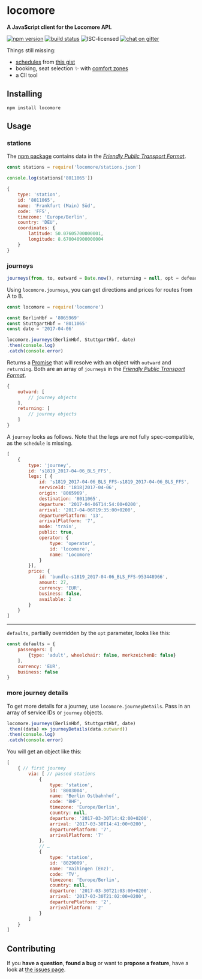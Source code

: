 # locomore

**A JavaScript client for the Locomore API.**

[![npm version](https://img.shields.io/npm/v/locomore.svg)](https://www.npmjs.com/package/locomore)
[![build status](https://img.shields.io/travis/derhuerst/locomore.svg)](https://travis-ci.org/derhuerst/locomore)
![ISC-licensed](https://img.shields.io/github/license/derhuerst/locomore.svg)
[![chat on gitter](https://badges.gitter.im/derhuerst.svg)](https://gitter.im/derhuerst)

Things still missing:

- [schedules](https://github.com/public-transport/friendly-public-transport-format/blob/master/docs/readme.md#schedule) from [this gist](https://gist.github.com/derhuerst/410d79ce2a8158705d7878e8af096577)
- booking, seat selection :sparkles: with [comfort zones](https://locomore.com/en/basic/)
- a ClI tool


## Installing

```shell
npm install locomore
```


## Usage

### stations

The [npm package](https://npmjs.com/locomore) contains data in the [*Friendly Public Transport Format*](https://github.com/public-transport/friendly-public-transport-format).

```js
const stations = require('locomore/stations.json')

console.log(stations['8011065'])
```

```js
{
	type: 'station',
	id: '8011065',
	name: 'Frankfurt (Main) Süd',
	code: 'FFS',
	timezone: 'Europe/Berlin',
	country: 'DEU',
	coordinates: {
		latitude: 50.07605700000001,
		longitude: 8.670040900000004
	}
}
```

### journeys

```js
journeys(from, to, outward = Date.now(), returning = null, opt = defeaults)
```

Using `locomore.journeys`, you can get directions and prices for routes from A to B.

```js
const locomore = require('locomore')

const BerlinHbf = '8065969'
const StuttgartHbf = '8011065'
const date = '2017-04-06'

locomore.journeys(BerlinHbf, StuttgartHbf, date)
.then(console.log)
.catch(console.error)
```

Returns a [Promise](https://developer.mozilla.org/en-US/docs/Web/JavaScript/Reference/Global_Objects/promise) that will resolve with an object with `outward` and `returning`. Both are an array of `journey`s in the [*Friendly Public Transport Format*](https://github.com/public-transport/friendly-public-transport-format).

```js
{
	outward: [
		// journey objects
	],
	returning: [
		// journey objects
	]
}
```

A `journey` looks as follows. Note that the legs are not fully spec-compatible, as the `schedule` is missing.

```js
[
	{
		type: 'journey',
		id: 's1819_2017-04-06_BLS_FFS',
		legs: [ {
			id: 's1819_2017-04-06_BLS_FFS-s1819_2017-04-06_BLS_FFS',
			serviceId: '1818|2017-04-06',
			origin: '8065969',
			destination: '8011065',
			departure: '2017-04-06T14:54:00+0200',
			arrival: '2017-04-06T19:35:00+0200',
			departurePlatform: '13',
			arrivalPlatform: '7',
			mode: 'train',
			public: true,
			operator: {
				type: 'operator',
				id: 'locomore',
				name: 'Locomore'
			}
		}],
		price: {
			id: 'bundle-s1819_2017-04-06_BLS_FFS-953448966',
			amount: 27,
			currency: 'EUR',
			business: false,
			available: 2
		}
	}
]
```

----

`defaults`, partially overridden by the `opt` parameter, looks like this:

```js
const defaults = {
	passengers: [
		{type: 'adult', wheelchair: false, merkzeichenB: false}
	],
	currency: 'EUR',
	business: false
}
```

### more journey details

To get more details for a journey, use `locomore.journeyDetails`. Pass in an array of service IDs or `journey` objects.

```js
locomore.journeys(BerlinHbf, StuttgartHbf, date)
.then((data) => journeyDetails(data.outward))
.then(console.log)
.catch(console.error)
```

You will get an object like this:

```js
[
	{ // first journey
		via: [ // passed stations
			{
				type: 'station',
				id: '8003004',
				name: 'Berlin Ostbahnhof',
				code: 'BHF',
				timezone: 'Europe/Berlin',
				country: null,
				departure: '2017-03-30T14:42:00+0200',
				arrival: '2017-03-30T14:41:00+0200',
				departurePlatform: '7',
				arrivalPlatform: '7'
			},
			// …
			{
				type: 'station',
				id: '8029009',
				name: 'Vaihingen (Enz)',
				code: 'TV',
				timezone: 'Europe/Berlin',
				country: null,
				departure: '2017-03-30T21:03:00+0200',
				arrival: '2017-03-30T21:02:00+0200',
				departurePlatform: '2',
				arrivalPlatform: '2'
			}
		]
	}
]
```


## Contributing

If you **have a question**, **found a bug** or want to **propose a feature**, have a look at [the issues page](https://github.com/derhuerst/locomore/issues).
